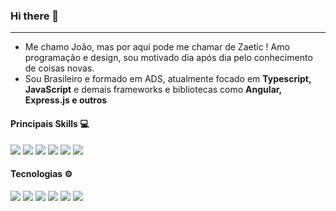 ### Hi there 👋
<hr>

- Me chamo João, mas por aqui pode me chamar de Zaetic ! Amo programação e design, sou motivado dia após dia pelo conhecimento de coisas novas.
- Sou Brasileiro e formado em ADS, atualmente focado em **Typescript, JavaScript** e demais frameworks e bibliotecas como **Angular, Express.js e outros**

#### Principais Skills 💻

<a><img src="https://img.shields.io/badge/Typescript-typescript?logo=Typescript&logoColor=white&style=for-the-badge&color=blue"></a>
<a><img src="https://img.shields.io/badge/Javascript-Javascript?logo=Javascript&logoColor=white&style=for-the-badge&color=yellow"></a>
<a><img src="https://img.shields.io/badge/C_%23%20-C_%23%20?logo=C%20sharp&logoColor=white&style=for-the-badge&color=006600"></a>
<a><img src="https://img.shields.io/badge/Angular-Angular?logo=Angular&logoColor=white&style=for-the-badge&color=red"></a>
<a><img src="https://img.shields.io/badge/Html5-Html5?logo=Html5&logoColor=white&style=for-the-badge&color=orange"></a>
<a><img src="https://img.shields.io/badge/CSS3-CSS3?logo=CSS3&logoColor=white&style=for-the-badge&color=green"></a>

#### Tecnologias ⚙

<a><img src="https://img.shields.io/badge/Docker-Docker?logo=Docker&logoColor=white&style=for-the-badge&color=2496ed"></a>
<a><img src="https://img.shields.io/badge/Mongodb-Mongodb?logo=Mongodb&logoColor=white&style=for-the-badge&color=green"></a>
<a><img src="https://img.shields.io/badge/Redis-Redis?logo=Redis&logoColor=white&style=for-the-badge&color=ab2a23"></a>
<a><img src="https://img.shields.io/badge/Git-Git?logo=Git&logoColor=white&style=for-the-badge&color=grey"></a>
<a><img src="https://img.shields.io/badge/RabbitMQ-RabbitMQ?logo=RabbitMQ&logoColor=white&style=for-the-badge&color=orange"></a>
<a><img src="https://img.shields.io/badge/PostgreSQL-PostgreSQL?logo=PostgreSQL&logoColor=white&style=for-the-badge&color=64719c"></a>
